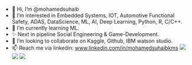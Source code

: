 - 👋 Hi, I’m @mohamedsuhaib
- 👀 I’m interested in Embedded Systems, IOT, Automotive Functional Safety, ADAS, DataScience, ML, AI, Deep Learning, Python, R, C/C++.
- 🌱 I’m currently learning ML.
- ✨ Next in pipeline Social Engineering & Game-Development.
- 💞️ I’m looking to collaborate on Kaggle, Github, IBM watson studio.
- 📫 Reach me via linkedin: www.linkedin.com/in/mohamedsuhaibkms
![](https://github-readme-stats.vercel.app/api?username=mohamedsuhaib&amp;show_icons=true&amp;theme=radical)
![](https://github-readme-stats.vercel.app/api/top-langs/?username=mohamedsuhaib)
![](https://komarev.com/ghpvc/?username=mohamedsuhaib&color=brightgreen&style=plastic)


<!---
mohamedsuhaib/mohamedsuhaib is a ✨ special ✨ repository because its `README.md` (this file) appears on your GitHub profile.
You can click the Preview link to take a look at your changes.
--->
